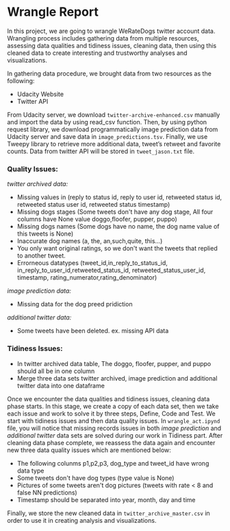 # Wrangle Report

In this project, we are going to wrangle WeRateDogs twitter account data. Wrangling process includes gathering data from multiple resources, assessing data qualities and tidiness issues, cleaning data, then using this cleaned data to create interesting and trustworthy analyses and visualizations.

In gathering data procedure, we brought data from two resources as the following:

- Udacity Website
- Twitter API

From Udacity server, we download `twitter-archive-enhanced.csv` manually and import the data by using read_csv function. Then, by using python request library, we download programmatically image prediction data from Udacity server and save data in `image_predictions.tsv`. Finally, we use Tweepy library to retrieve more additional data, tweet’s retweet and favorite counts. Data from twitter API will be stored in `tweet_jason.txt` file.

### Quality Issues:

*_twitter archived_ data:*
- Missing values in (reply to status id, reply to user id, retweeted status id, retweeted status user id, retweeted status timestamp)
- Missing dogs stages (Some tweets don't have any dog stage, All four columns have None value doggo,floofer, pupper, puppo)
- Missing dogs names (Some dogs have no name, the dog name value of this tweets is None)
- Inaccurate dog names (a, the, an,such,quite, this...)
- You only want original ratings, so we don't want the tweets that replied to another tweet.
- Errorneous datatypes (tweet_id,in_reply_to_status_id, in_reply_to_user_id,retweeted_status_id, retweeted_status_user_id, timestamp, rating_numerator,rating_denominator)

*_image prediction_ data:*
- Missing data for the dog preed pridiction


*_additional twitter_ data:*
- Some tweets have been deleted. ex. missing API data

### Tidiness Issues:

- In twitter archived data table, The doggo, floofer, pupper, and puppo should all be in one column
- Merge three data sets twitter archived, image prediction and additional twitter data into one dataframe

Once we encounter the data qualities and tidiness issues, cleaning data phase starts. In this stage, we create a copy of each data set, then we take each issue and work to solve it by three steps, Define, Code and Test. We start with tidiness issues and then data quality issues. In `wrangle_act.ipynd` file, you will notice that missing records issues in both _image prediction_ and _additional twitter_ data sets are solved during our work in Tidiness part. After cleaning data phase complete, we reassess the data again and encounter new three data quality issues which are mentioned below:

- The following colunms p1,p2,p3, dog_type and tweet_id have wrong data type
- Some tweets don't have dog types (type value is None)
- Pictures of some tweets aren't dog pictures (tweets with rate < 8 and false NN predictions)
- Timestamp should be separated into year, month, day and time


Finally, we store the new cleaned data in `twitter_archive_master.csv` in order to use it in creating analysis and visualizations.
